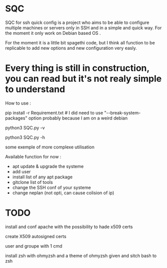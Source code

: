 # SQC
SQC for ssh quick config is a project who aims to be able to configure multiple machines or servers only in SSH and in a simple and quick way.
For the moment it only work on Debian based OS .

For the moment it is a little bit spagethi code, but I think all function to be replicable to add new options and new configuration very easly.

# Every thing is still in construction, you can read but it's not realy simple to understand

How to use :

pip install -r Requirement.txt # I did need to use "--break-system-packages" option probably because I am on a weird debian

python3 SQC.py -v

python3 SQC.py -h

some exemple of more complexe utilisation


Available function for now :

- apt update & upgrade the systeme
- add user 
- install list of any apt package
- gitclone list of tools
- change the SSH conf of your systeme
- change neplan (not opti, can cause colision of ip)

# TODO

install and conf apache with the possibility to hade x509 certs

create X509 autosigned certs

user and groupe with 1 cmd

install zsh with ohmyzsh and a theme of ohmyzsh given and sitch bash to zsh


